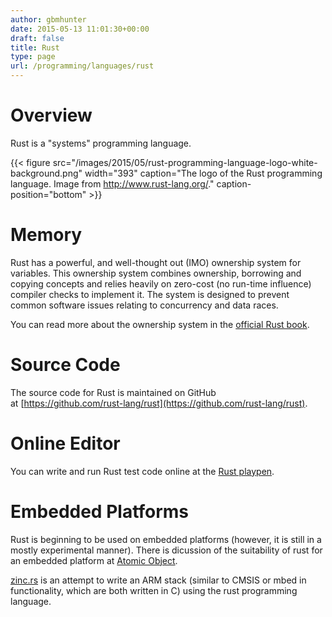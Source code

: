 ```yaml
---
author: gbmhunter
date: 2015-05-13 11:01:30+00:00
draft: false
title: Rust
type: page
url: /programming/languages/rust
---
```


# Overview

Rust is a "systems" programming language. 

{{< figure src="/images/2015/05/rust-programming-language-logo-white-background.png" width="393" caption="The logo of the Rust programming language. Image from http://www.rust-lang.org/." caption-position="bottom" >}}

# Memory

Rust has a powerful, and well-thought out (IMO) ownership system for variables. This ownership system combines ownership, borrowing and copying concepts and relies heavily on zero-cost (no run-time influence) compiler checks to implement it. The system is designed to prevent common software issues relating to concurrency and data races.

You can read more about the ownership system in the [official Rust book](https://doc.rust-lang.org/book/ownership.html).

# Source Code

The source code for Rust is maintained on GitHub at [https://github.com/rust-lang/rust](https://github.com/rust-lang/rust).

# Online Editor

You can write and run Rust test code online at the [Rust playpen](https://play.rust-lang.org/).

# Embedded Platforms

Rust is beginning to be used on embedded platforms (however, it is still in a mostly experimental manner). There is dicussion of the suitability of rust for an embedded platform at [Atomic Object](http://spin.atomicobject.com/2015/02/20/rust-language-c-embedded/).

[zinc.rs](http://zinc.rs/) is an attempt to write an ARM stack (similar to CMSIS or mbed in functionality, which are both written in C) using the rust programming language.
